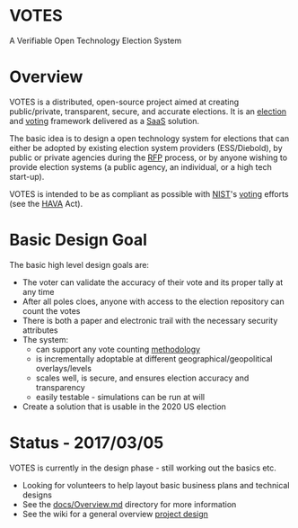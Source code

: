 # VOTES

A Verifiable Open Technology Election System

# Overview

VOTES is a distributed, open-source project aimed at creating public/private, transparent, secure, and accurate elections.  It is an [election](https://en.wikipedia.org/wiki/Election) and [voting](https://en.wikipedia.org/wiki/Voting) framework delivered as a [SaaS](https://en.wikipedia.org/wiki/Software_as_a_service) solution.

The basic idea is to design a open technology system for elections that can either be adopted by existing election system providers (ESS/Diebold), by public or private agencies during the [RFP](https://en.wikipedia.org/wiki/Request_for_proposal) process, or by anyone wishing to provide election systems (a public agency, an individual, or a high tech start-up).

VOTES is intended to be as compliant as possible with [NIST](https://en.wikipedia.org/wiki/National_Institute_of_Standards_and_Technology)'s [voting](https://www.nist.gov/itl/voting) efforts (see the [HAVA](https://en.wikipedia.org/wiki/Help_America_Vote_Act) Act).

# Basic Design Goal

The basic high level design goals are:

* The voter can validate the accuracy of their vote and its proper tally at any time
* After all poles cloes, anyone with access to the election repository can count the votes
* There is both a paper and electronic trail with the necessary security attributes
* The system:
  * can support any vote counting [methodology](https://electology.org/library)
  * is incrementally adoptable at different geographical/geopolitical overlays/levels
  * scales well, is secure, and ensures election accuracy and transparency
  * easily testable - simulations can be run at will
* Create a solution that is usable in the 2020 US election

# Status - 2017/03/05

VOTES is currently in the design phase - still working out the basics etc.
* Looking for volunteers to help layout basic business plans and technical designs
* See the [docs/Overview.md](https://github.com/PacemTerra/votes/tree/master/docs) directory for more information
* See the wiki for a general overview [project design](https://github.com/PacemTerra/votes/wiki)
